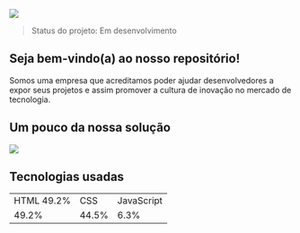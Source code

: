 ![](https://github.com/vini-novais/Grupo07-Backup/blob/main/Logo%20do%20Projeto/2work-readme.png)
> Status do projeto: Em desenvolvimento

## Seja bem-vindo(a) ao nosso repositório!
Somos uma empresa que acreditamos poder ajudar desenvolvedores a expor seus projetos e assim promover a cultura de inovação no mercado de tecnologia.

## Um pouco da nossa solução
![](https://github.com/vini-novais/Grupo07-Backup/raw/main/Documentos/Desenho%20de%20solu%C3%A7%C3%A3o/Desenho%20de%20solu%C3%A7%C3%A3o.png)

## Tecnologias usadas

<table>
<tr>
  <td>HTML 49.2%</td>
  <td>CSS</td>
  <td>JavaScript</td>
</tr>
  
<tr>
  <td>49.2%</td>
  <td>44.5%</td>
  <td>6.3%</td>
</tr>  
</table>

